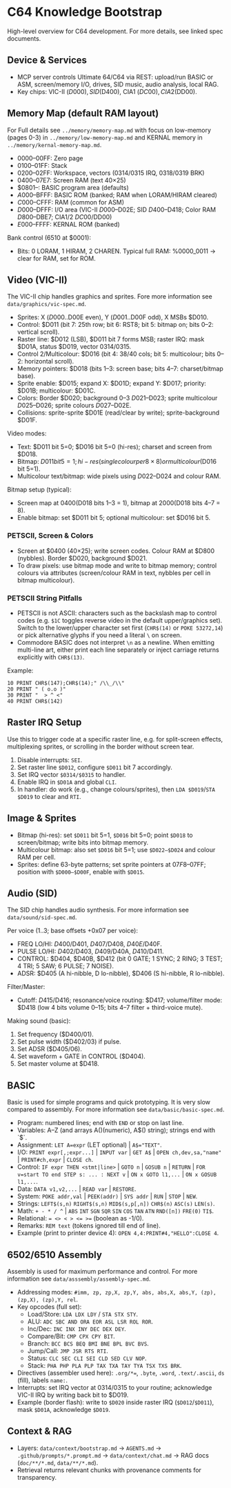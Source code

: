 # C64 Knowledge Bootstrap

High-level overview for C64 development. For more details, see linked spec documents.

## Device & Services

- MCP server controls Ultimate 64/C64 via REST: upload/run BASIC or ASM, screen/memory I/O, drives, SID music, audio analysis, local RAG.
- Key chips: VIC-II ($D000), SID ($D400), CIA1 ($DC00), CIA2 ($DD00).

## Memory Map (default RAM layout)

For Full details see `../memory/memory-map.md` with focus on low-memory (pages 0-3) in `../memory/low-memory-map.md` and  KERNAL memory in `../memory/kernal-memory-map.md`.

- $0000–$00FF: Zero page
- $0100–$01FF: Stack
- $0200–$02FF: Workspace, vectors ($0314/$0315 IRQ, $0318/$0319 BRK)
- $0400–$07E7: Screen RAM (text 40×25)
- $0801–: BASIC program area (defaults)
- $A000–$BFFF: BASIC ROM (banked; RAM when LORAM/HIRAM cleared)
- $C000–$CFFF: RAM (common for ASM)
- $D000–$DFFF: I/O area (VIC-II $D000–$D02E; SID $D400–$D418; Color RAM $D800–$DBE7; CIA1/2 $DC00/$DD00)
- $E000–$FFFF: KERNAL ROM (banked)

Bank control (6510 at $0001):

- Bits: 0 LORAM, 1 HIRAM, 2 CHAREN. Typical full RAM: %0000_0011 → clear for RAM, set for ROM.

## Video (VIC-II)

The VIC-II chip handles graphics and sprites. Fore more information see `data/graphics/vic-spec.md`.

- Sprites: X ($D000..$D00E even), Y ($D001..$D00F odd), X MSBs $D010.
- Control: $D011 (bit 7: 25th row; bit 6: RST8; bit 5: bitmap on; bits 0–2: vertical scroll).
- Raster line: $D012 (LSB), $D011 bit 7 forms MSB; raster IRQ: mask $D01A, status $D019, vector $0314/$0315.
- Control 2/Multicolour: $D016 (bit 4: 38/40 cols; bit 5: multicolour; bits 0–2: horizontal scroll).
- Memory pointers: $D018 (bits 1–3: screen base; bits 4–7: charset/bitmap base).
- Sprite enable: $D015; expand X: $D01D; expand Y: $D017; priority: $D01B; multicolour: $D01C.
- Colors: Border $D020; background 0–3 $D021–$D023; sprite multicolour $D025–$D026; sprite colours $D027–$D02E.
- Collisions: sprite-sprite $D01E (read/clear by write); sprite-background $D01F.

Video modes:

- Text: $D011 bit 5=0; $D016 bit 5=0 (hi-res); charset and screen from $D018.
- Bitmap: $D011 bit 5=1; hi-res (single colour per 8×8) or multicolour ($D016 bit 5=1).
- Multicolour text/bitmap: wide pixels using $D022–$D024 and colour RAM.

Bitmap setup (typical):

- Screen map at $0400 ($D018 bits 1–3 = 1), bitmap at $2000 ($D018 bits 4–7 = 8).
- Enable bitmap: set $D011 bit 5; optional multicolour: set $D016 bit 5.

### PETSCII, Screen & Colors

- Screen at $0400 (40×25); write screen codes. Colour RAM at $D800 (nybbles). Border $D020, background $D021.
- To draw pixels: use bitmap mode and write to bitmap memory; control colours via attributes (screen/colour RAM in text, nybbles per cell in bitmap multicolour).

### PETSCII String Pitfalls

- PETSCII is not ASCII: characters such as the backslash map to control codes (e.g. `$1C` toggles reverse video in the default upper/graphics set). Switch to the lower/upper character set first (`CHR$(14)` or `POKE 53272,14`) or pick alternative glyphs if you need a literal `\` on screen.
- Commodore BASIC does not interpret `\n` as a newline. When emitting multi-line art, either print each line separately or inject carriage returns explicitly with `CHR$(13)`.

Example:

```basic
10 PRINT CHR$(147);CHR$(14);" /\\_/\\"
20 PRINT " ( o.o )"
30 PRINT "  > ^ <"
40 PRINT CHR$(142)
```

## Raster IRQ Setup

Use this to trigger code at a specific raster line, e.g. for split-screen effects, multiplexing sprites, or scrolling in the border without screen tear.

1. Disable interrupts: `SEI`.
2. Set raster line `$D012`, configure `$D011` bit 7 accordingly.
3. Set IRQ vector `$0314/$0315` to handler.
4. Enable IRQ in `$D01A` and global `CLI`.
5. In handler: do work (e.g., change colours/sprites), then `LDA $D019`/`STA $D019` to clear and `RTI`.

## Image & Sprites

- Bitmap (hi-res): set `$D011` bit 5=1, `$D016` bit 5=0; point `$D018` to screen/bitmap; write bits into bitmap memory.
- Multicolour bitmap: also set `$D016` bit 5=1; use `$D022–$D024` and colour RAM per cell.
- Sprites: define 63-byte patterns; set sprite pointers at $07F8–$07FF; position with `$D000–$D00F`, enable with `$D015`.

## Audio (SID)

The SID chip handles audio synthesis. For more information see `data/sound/sid-spec.md`.

Per voice (1..3; base offsets +0x07 per voice):

- FREQ LO/HI: $D400/$D401, $D407/$D408, $D40E/$D40F.
- PULSE LO/HI: $D402/$D403, $D409/$D40A, $D410/$D411.
- CONTROL: $D404, $D40B, $D412 (bit 0 GATE; 1 SYNC; 2 RING; 3 TEST; 4 TRI; 5 SAW; 6 PULSE; 7 NOISE).
- ADSR: $D405 (A hi-nibble, D lo-nibble), $D406 (S hi-nibble, R lo-nibble).

Filter/Master:

- Cutoff: $D415/$D416; resonance/voice routing: $D417; volume/filter mode: $D418 (low 4 bits volume 0–15; bits 4–7 filter + third-voice mute).

Making sound (basic):

1. Set frequency ($D400/01).
2. Set pulse width ($D402/03) if pulse.
3. Set ADSR ($D405/06).
4. Set waveform + GATE in CONTROL ($D404).
5. Set master volume at $D418.

## BASIC

Basic is used for simple programs and quick prototyping. It is very slow compared to assembly. For more information see `data/basic/basic-spec.md`.

- Program: numbered lines; end with `END` or stop on last line.
- Variables: A–Z (and arrays A()(numeric), A$() string); strings end with `$`.
- Assignment: `LET A=expr` (LET optional) | `A$="TEXT"`.
- I/O: `PRINT expr[,;expr...]` | `INPUT var` | `GET A$` | `OPEN ch,dev,sa,"name"` | `PRINT#ch,expr` | `CLOSE ch`.
- Control: `IF expr THEN <stmt|line>` | `GOTO n` | `GOSUB n` | `RETURN` | `FOR v=start TO end STEP s: ... : NEXT v` | `ON x GOTO l1,...` | `ON x GOSUB l1,...`.
- Data: `DATA v1,v2,...` | `READ var` | `RESTORE`.
- System: `POKE addr,val` | `PEEK(addr)` | `SYS addr` | `RUN` | `STOP` | `NEW`.
- Strings: `LEFT$(s,n)` `RIGHT$(s,n)` `MID$(s,p[,n])` `CHR$(n)` `ASC(s)` `LEN(s)`.
- Math: `+ - * / ^` | `ABS` `INT` `SGN` `SQR` `SIN` `COS` `TAN` `ATN` `RND([n])` `FRE(0)` `TI$`.
- Relational: `= <> < > <= >=` (boolean as -1/0).
- Remarks: `REM text` (tokens ignored till end of line).
- Example (print to printer device 4): `OPEN 4,4:PRINT#4,"HELLO":CLOSE 4`.

## 6502/6510 Assembly

Assembly is used for maximum performance and control. For more information see `data/asssembly/assembly-spec.md`.

- Addressing modes: `#imm, zp, zp,X, zp,Y, abs, abs,X, abs,Y, (zp), (zp,X), (zp),Y, rel`.
- Key opcodes (full set):
  - Load/Store: `LDA LDX LDY` / `STA STX STY`.
  - ALU: `ADC SBC AND ORA EOR ASL LSR ROL ROR`.
  - Inc/Dec: `INC INX INY DEC DEX DEY`.
  - Compare/Bit: `CMP CPX CPY BIT`.
  - Branch: `BCC BCS BEQ BMI BNE BPL BVC BVS`.
  - Jump/Call: `JMP JSR RTS RTI`.
  - Status: `CLC SEC CLI SEI CLD SED CLV NOP`.
  - Stack: `PHA PHP PLA PLP TAX TXA TAY TYA TSX TXS BRK`.
- Directives (assembler used here): `.org/*=`, `.byte`, `.word`, `.text/.ascii`, `ds` (fill), labels `name:`.
- Interrupts: set IRQ vector at $0314/$0315 to your routine; acknowledge VIC-II IRQ by writing back bit to $D019.
- Example (border flash): write to `$D020` inside raster IRQ (`$D012`/`$D011`), mask `$D01A`, acknowledge `$D019`.

## Context & RAG

- Layers: `data/context/bootstrap.md` → `AGENTS.md` → `.github/prompts/*.prompt.md` → `data/context/chat.md` → RAG docs (`doc/**/*.md`, `data/**/*.md`).
- Retrieval returns relevant chunks with provenance comments for transparency.
